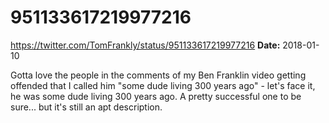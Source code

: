 # 951133617219977216
https://twitter.com/TomFrankly/status/951133617219977216
**Date:** 2018-01-10

Gotta love the people in the comments of my Ben Franklin video getting offended that I called him "some dude living 300 years ago" - let's face it, he was some dude living 300 years ago. A pretty successful one to be sure... but it's still an apt description.
